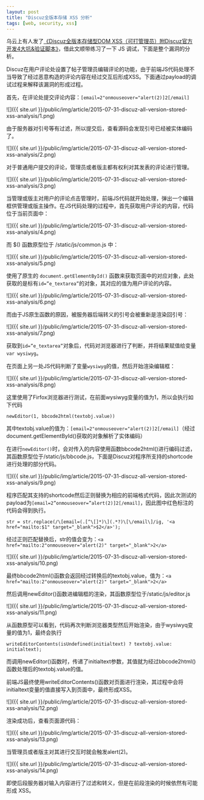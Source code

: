 ```yaml
---
layout: post
title: "Discuz全版本存储 XSS 分析"
tags: [web, security, xss]
---
```


乌云上有人发了[《Discuz全版本存储型DOM XSS（可打管理员）附Discuz官方开发4大坑&验证脚本》](http://wooyun.org/bugs/wooyun-2010-099979)，借此文顺带练习了一下 JS 调试，下面是整个漏洞的分析。

Discuz在用户评论处设置了帖子管理员编辑评论的功能，由于前端JS代码处理不当导致了经过恶意构造的评论内容在经过交互后形成XSS。下面通过payload的调试过程来解释该漏洞的形成过程。

首先，在评论处提交评论内容：`[email=2"onmouseover="alert(2)]2[/email]`

![]({{ site.url }}/public/img/article/2015-07-31-discuz-all-version-stored-xss-analysis/1.png)

由于服务器对引号等有过滤，所以提交后，查看源码会发现引号已经被实体编码了。

![]({{ site.url }}/public/img/article/2015-07-31-discuz-all-version-stored-xss-analysis/2.png)

对于普通用户提交的评论，管理员或者版主都有权利对其发表的评论进行管理。

![]({{ site.url }}/public/img/article/2015-07-31-discuz-all-version-stored-xss-analysis/3.png)

当管理或版主对用户的评论点击管理时，前端JS代码就开始处理，弹出一个编辑框供管理或版主操作。在JS代码处理的过程中，首先获取用户评论的内容，代码位于当前页面中：

![]({{ site.url }}/public/img/article/2015-07-31-discuz-all-version-stored-xss-analysis/4.png)

而 $() 函数原型位于 /static/js/common.js 中：

![]({{ site.url }}/public/img/article/2015-07-31-discuz-all-version-stored-xss-analysis/5.png)

使用了原生的 `document.getElementById()` 函数来获取页面中的对应对象，此处获取的是标有`id=”e_textarea”`的对象，其对应的值为用户评论的内容。

![]({{ site.url }}/public/img/article/2015-07-31-discuz-all-version-stored-xss-analysis/6.png)

而由于JS原生函数的原因，被服务器后端转义的引号会被重新是渲染回引号：

![]({{ site.url }}/public/img/article/2015-07-31-discuz-all-version-stored-xss-analysis/7.png)

获取到`id=”e_textarea”`对象后，代码对浏览器进行了判断，并将结果赋值给变量 `var wysiwyg`。

在页面上另一处JS代码判断了变量`wysiwyg`的值，然后开始渲染编辑框：
	
![]({{ site.url }}/public/img/article/2015-07-31-discuz-all-version-stored-xss-analysis/8.png)

这里使用了Firfox浏览器进行测试，在前面wysiwyg变量的值为1，所以会执行如下代码

	newEditor(1, bbcode2html(textobj.value))
	
其中textobj.value的值为：`[email=2"onmouseover="alert(2)]2[/email]`（经过document.getElementById()获取的对象解析了实体编码）

在进行`newEditor()`时，会对传入的内容使用函数bbcode2html()进行编码过滤，其函数原型位于/static/js/bbcode.js，下面是Discuz对程序所支持的shortcode进行处理的部分代码。

![]({{ site.url }}/public/img/article/2015-07-31-discuz-all-version-stored-xss-analysis/9.png)

程序匹配其支持的shortcode然后正则替换为相应的前端格式代码，因此次测试的payload为`[email=2”onmouseover=”alert(2)]2[/email]`，因此图中红色标注的代码会得到执行。

	str = str.replace(/\[email=(.[^\[]*)\](.*?)\[\/email\]/ig, '<a href="mailto:$1" target="_blank">$2</a>');
	
经过正则匹配替换后，str的值会变为：`<a href="mailto:2"onmouseover="alert(2)" target="_blank">2</a>`

![]({{ site.url }}/public/img/article/2015-07-31-discuz-all-version-stored-xss-analysis/10.png)

最终bbcode2html()函数会返回经过转换后的textobj.value，值为：`<a href="mailto:2"onmouseover="alert(2)" target="_blank">2</a>`

然后调用newEditor()函数进编辑框的渲染，其函数原型位于/static/js/editor.js

![]({{ site.url }}/public/img/article/2015-07-31-discuz-all-version-stored-xss-analysis/11.png)

从函数原型可以看到，代码再次判断浏览器类型然后开始渲染，由于wysiwyq变量的值为1，最终会执行

	writeEditorContents(isUndefined(initialtext) ? textobj.value: initialtext);

而调用newEditor()函数时，传递了initialtext参数，其值就为经过bbcode2html()函数处理后的textobj.value的值。
	
前端JS最终使用writeEditorContents()函数对页面进行渲染，其过程中会将initialtext变量的值直接写入到页面中，最终形成XSS。

![]({{ site.url }}/public/img/article/2015-07-31-discuz-all-version-stored-xss-analysis/12.png)

渲染成功后，查看页面源代码：

![]({{ site.url }}/public/img/article/2015-07-31-discuz-all-version-stored-xss-analysis/13.png)

当管理员或者版主对其进行交互时就会触发alert(2)。

![]({{ site.url }}/public/img/article/2015-07-31-discuz-all-version-stored-xss-analysis/14.png)

即使后段服务器对输入内容进行了过滤和转义，但是在前段渲染的时候依然有可能形成 XSS。
